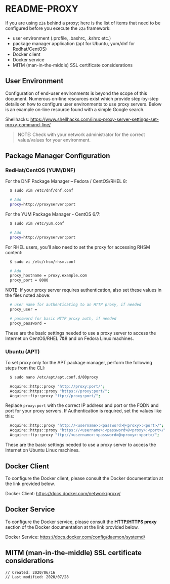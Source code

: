 <!---
.. ===============LICENSE_START=======================================================
.. Acumos CC-BY-4.0
.. ===================================================================================
.. Copyright (C) 2018 AT&T Intellectual Property & Tech Mahindra. All rights reserved.
.. ===================================================================================
.. This Acumos documentation file is distributed by AT&T and Tech Mahindra
.. under the Creative Commons Attribution 4.0 International License (the "License");
.. you may not use this file except in compliance with the License.
.. You may obtain a copy of the License at
..
..      http://creativecommons.org/licenses/by/4.0
..
.. This file is distributed on an "AS IS" BASIS,
.. WITHOUT WARRANTIES OR CONDITIONS OF ANY KIND, either express or implied.
.. See the License for the specific language governing permissions and
.. limitations under the License.
.. ===============LICENSE_END=========================================================
-->

# README-PROXY

If you are using `z2a` behind a proxy; here is the list of items that need to be configured before you execute the `z2a` framework:

* user environment (.profile, .bashrc, .kshrc etc.)
* package manager application (apt for Ubuntu, yum/dnf for Redhat/CentOS)
* Docker client
* Docker service
* MITM (man-in-the-middle) SSL certificate considerations

## User Environment

Configuration of end-user environments is beyond the scope of this document.  Numerous on-line resources exist which provide step-by-step details on how to configure user environments to use proxy servers.  Below  is an example on-line resource found with a simple Google search.

Shellhacks: <https://www.shellhacks.com/linux-proxy-server-settings-set-proxy-command-line/>

>NOTE: Check with your network administrator for the correct value/values for your environment.

## Package Manager Configuration

### RedHat/CentOS (YUM/DNF)

For the DNF Package Manager – Fedora / CentOS/RHEL 8:

```bash
  $ sudo vim /etc/dnf/dnf.conf

  # Add
  proxy=http://proxyserver:port
```

For the YUM Package Manager - CentOS 6/7:

```bash
  $ sudo vim /etc/yum.conf

  # Add
  proxy=http://proxyserver:port
```

For RHEL users, you’ll also need to set the proxy for accessing RHSM content:

```bash
  $ sudo vi /etc/rhsm/rhsm.conf

  # Add
  proxy_hostname = proxy.example.com
  proxy_port = 8080
```

  NOTE: If your proxy server requires authentication, also set these values in the
  files noted above:

```bash
  # user name for authenticating to an HTTP proxy, if needed
  proxy_user =

  # password for basic HTTP proxy auth, if needed
  proxy_password =
```

These are the basic settings needed to use a proxy server to access the
Internet on CentOS/RHEL 7&8 and on Fedora Linux machines.

### Ubuntu (APT)

To set proxy only for the APT package manager, perform the following
steps from the CLI:

```bash
  $ sudo nano /etc/apt/apt.conf.d/80proxy

  Acquire::http::proxy "http://proxy:port/";
  Acquire::https::proxy "https://proxy:port/";
  Acquire::ftp::proxy "ftp://proxy:port/";
```

Replace `proxy:port` with the correct IP address and port or the FQDN
and port for your proxy servers. If Authentication is required, set
the values like this:

```bash
  Acquire::http::proxy "http://<username>:<password>@<proxy>:<port>/";
  Acquire::https::proxy "https://<username>:<password>@<proxy>:<port>/";
  Acquire::ftp::proxy "ftp://<username>:<password>@<proxy>:<port>/";
```

These are the basic settings needed to use a proxy server to access the
Internet on Ubuntu Linux machines.

## Docker Client

To configure the Docker client, please consult the Docker documentation at the link provided below.

Docker Client: <https://docs.docker.com/network/proxy/>

## Docker Service

To configure the Docker service, please consult the **HTTP/HTTPS proxy** section of the Docker documentation at the link provided below.

Docker Service: <https://docs.docker.com/config/daemon/systemd/>

## MITM (man-in-the-middle) SSL certificate considerations

```bash
// Created: 2020/06/16
// Last modified: 2020/07/28
```

